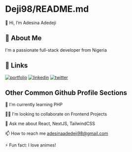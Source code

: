 
# Deji98/README.md

👋 Hi, I’m Adesina Adedeji


## 🚀 About Me
I'm a passionate full-stack developer from Nigeria


## 🔗 Links
[![portfolio](https://img.shields.io/badge/my_portfolio-000?style=for-the-badge&logo=ko-fi&logoColor=white)](https://deji-portfolio.netlify.app/)
[![linkedin](https://img.shields.io/badge/linkedin-0A66C2?style=for-the-badge&logo=linkedin&logoColor=white)](https://www.linkedin.com/in/adesina-adedeji-23163b217/)
[![twitter](https://img.shields.io/badge/twitter-1DA1F2?style=for-the-badge&logo=twitter&logoColor=white)](https://twitter.com/AdesinaAdedej20)


## Other Common Github Profile Sections

🧠 I'm currently learning PHP

👯‍♀️ I'm looking to collaborate on Frontend Projects

💬 Ask me about React, NextJS, TailwindCSS

📫 How to reach me adesinaadedeji98@gmail.com


⚡️ Fun fact: I love animes!

